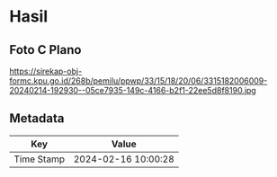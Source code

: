 # Hasil

## Foto C Plano

https://sirekap-obj-formc.kpu.go.id/268b/pemilu/ppwp/33/15/18/20/06/3315182006009-20240214-192930--05ce7935-149c-4166-b2f1-22ee5d8f8190.jpg


## Metadata

| Key        | Value               |
| ---------- | ------------------- |
| Time Stamp | 2024-02-16 10:00:28 |



